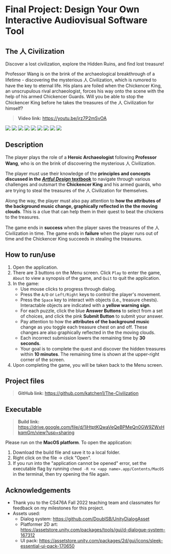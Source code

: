 # Final Project: Design Your Own Interactive Audiovisual Software Tool
## The 人 Civilization

Discover a lost civilization, explore the Hidden Ruins, and find lost treasure!

Professor Wang is on the brink of the archaeological breakthrough of a lifetime - discovering the mysterious 人 Civilization, which is rumored to have the key to eternal life. His plans are foiled when the Chickencer King, an unscrupulous rival archaeologist, forces his way onto the scene with the help of his armed Chickencer Guards. Will you be able to stop the Chickencer King before he takes the treasures of the 人 Civilization for himself?
> **Video link:** https://youtu.be/jrz7P2mSvOA

![](https://i.ibb.co/d7r3DHs/a0.png)
![](https://i.ibb.co/xJ7BLng/a0-1.png)
![](https://i.ibb.co/0scd5sw/a0-2.png)
![](https://i.ibb.co/3vdydsW/a.png)
![](https://i.ibb.co/h96bb4W/a1.png)
![](https://i.ibb.co/fnGKQX6/a2.png)
![](https://i.ibb.co/DCq01kb/a3.png)
![](https://i.ibb.co/frcc0fW/a4.png)
![](https://i.ibb.co/Cw63bcv/a5.png)

## Description
The player plays the role of a **Heroic Archaeologist** following **Professor Wang**, who is on the brink of discovering the mysterious 人 Civilization.

The player must use their knowledge of the **principles and concepts discussed in the [*Artful Design* textbook](https://artful.design/)** to navigate through various challenges and outsmart the **Chickencer King** and his armed guards, who are trying to steal the treasures of the 人 Civilization for themselves.

Along the way, the player must also pay attention to **how the attributes of the background music change, graphically reflected in the the moving clouds**. This is a clue that can help them in their quest to beat the chickens to the treasures.

The game ends in **success** when the player saves the treasures of the 人 Civilization in time. The game ends in **failure** when the player runs out of time and the Chickencer King succeeds in stealing the treasures.

## How to run/use
1. Open the application.
2. There are 3 buttons on the Menu screen. Click `Play` to enter the game, `About` to view a synopsis of the game, and `Quit` to quit the application.
3. In the game:
	* Use mouse clicks to progress through dialog.
	* Press the `A/D` or `Left/Right` keys to control the player's movement.
	* Press the `Space` key to interact with objects (i.e., treasure chests). Interactable objects are indicated with a **yellow warning sign**. 
	* For each puzzle, click the blue **Answer Buttons** to select from a set of choices, and click the pink **Submit Button** to submit your answer.
	* Pay attention to how the **attributes of the background music** change as you toggle each treasure chest on and off. These changes are also graphically reflected in the the moving clouds.
	* Each incorrect submission lowers the remaining time by **30 seconds**.
	* Your goal is to complete the quest and discover the hidden treasures within **10 minutes**. The remaining time is shown at the upper-right corner of the screen.
4. Upon completing the game, you will be taken back to the Menu screen.
## Project files
>**GitHub link:** https://github.com/katchen1/The-Civilization
## Executable
>**Build link:** https://drive.google.com/file/d/1iHtptKQwaVeQeBPMeQn0GW9ZWxHkqmGm/view?usp=sharing
>
Please run on the **MacOS platform**. To open the application:
1. Download the build file and save it to a local folder.
2. Right click on the file → click "Open".
3. If you run into the "application cannot be opened" error, set the executable flag by running `chmod -R +x <app name>.app/Contents/MacOS` in the terminal, then try opening the file again.
## Acknowledgements
* Thank you to the CS476A Fall 2022 teaching team and classmates for feedback on my milestones for this project.
* Assets used:
  * Dialog system: https://github.com/DoublSB/UnityDialogAsset
  * Platformer 2D art: https://assetstore.unity.com/packages/tools/gui/d-dialogue-system-167312
  * UI pack: https://assetstore.unity.com/packages/2d/gui/icons/sleek-essential-ui-pack-170650

